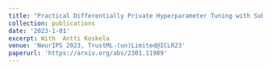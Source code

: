 ```yaml
---
title: "Practical Differentially Private Hyperparameter Tuning with Subsampling"
collection: publications
date: '2023-1-01'
excerpt: With  Antti Koskela
venue: 'NeurIPS 2023, TrustML-(un)Limited@ICLR23'
paperurl: 'https://arxiv.org/abs/2301.11989'
---
```

